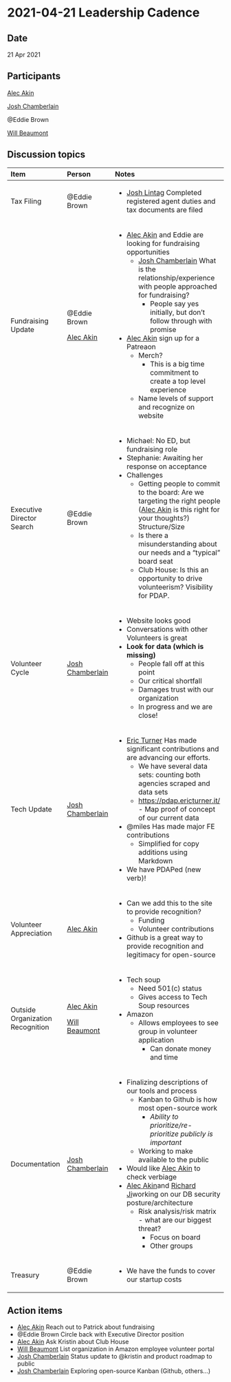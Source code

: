 # 2021-04-21 Leadership Cadence

## Date <a id="id-2021-04-21LeadershipCadence-Date"></a>

21 Apr 2021

## Participants <a id="id-2021-04-21LeadershipCadence-Participants"></a>

[Alec Akin](https://pdap.atlassian.net/wiki/people/60319bf02a42cc0069af9ac8?ref=confluence)

[Josh Chamberlain](https://pdap.atlassian.net/wiki/people/6068f9e790e3950069fbaaf4?ref=confluence)

@Eddie Brown

[Will Beaumont](https://pdap.atlassian.net/wiki/people/5e9c6021ca2a1d0c2e249bab?ref=confluence)

## Discussion topics <a id="id-2021-04-21LeadershipCadence-Discussiontopics"></a>

<table>
  <thead>
    <tr>
      <th style="text-align:left"><b>Item</b>
      </th>
      <th style="text-align:left"><b>Person</b>
      </th>
      <th style="text-align:left"><b>Notes</b>
      </th>
    </tr>
  </thead>
  <tbody>
    <tr>
      <td style="text-align:left">Tax Filing</td>
      <td style="text-align:left">@Eddie Brown</td>
      <td style="text-align:left">
        <ul>
          <li><a href="https://pdap.atlassian.net/wiki/people/5f20c61fc9c094001c5d32ca?ref=confluence">Josh Lintag</a> Completed
            registered agent duties and tax documents are filed</li>
        </ul>
      </td>
    </tr>
    <tr>
      <td style="text-align:left">Fundraising Update</td>
      <td style="text-align:left">
        <p>@Eddie Brown</p>
        <p><a href="https://pdap.atlassian.net/wiki/people/60319bf02a42cc0069af9ac8?ref=confluence">Alec Akin</a>
        </p>
      </td>
      <td style="text-align:left">
        <ul>
          <li><a href="https://pdap.atlassian.net/wiki/people/60319bf02a42cc0069af9ac8?ref=confluence">Alec Akin</a> and
            Eddie are looking for fundraising opportunities
            <ul>
              <li><a href="https://pdap.atlassian.net/wiki/people/6068f9e790e3950069fbaaf4?ref=confluence">Josh Chamberlain</a> What
                is the relationship/experience with people approached for fundraising?
                <ul>
                  <li>People say yes initially, but don&#x2019;t follow through with promise</li>
                </ul>
              </li>
            </ul>
          </li>
          <li><a href="https://pdap.atlassian.net/wiki/people/60319bf02a42cc0069af9ac8?ref=confluence">Alec Akin</a> sign
            up for a Patreaon
            <ul>
              <li>Merch?
                <ul>
                  <li>This is a big time commitment to create a top level experience</li>
                </ul>
              </li>
              <li>Name levels of support and recognize on website</li>
            </ul>
          </li>
        </ul>
      </td>
    </tr>
    <tr>
      <td style="text-align:left">Executive Director Search</td>
      <td style="text-align:left">@Eddie Brown</td>
      <td style="text-align:left">
        <ul>
          <li>Michael: No ED, but fundraising role</li>
          <li>Stephanie: Awaiting her response on acceptance</li>
          <li>Challenges
            <ul>
              <li>Getting people to commit to the board: Are we targeting the right people
                (<a href="https://pdap.atlassian.net/wiki/people/60319bf02a42cc0069af9ac8?ref=confluence">Alec Akin</a> is
                this right for your thoughts?) Structure/Size</li>
              <li>Is there a misunderstanding about our needs and a &#x201C;typical&#x201D;
                board seat</li>
              <li>Club House: Is this an opportunity to drive volunteerism? Visibility for
                PDAP.</li>
            </ul>
          </li>
        </ul>
      </td>
    </tr>
    <tr>
      <td style="text-align:left">Volunteer Cycle</td>
      <td style="text-align:left"><a href="https://pdap.atlassian.net/wiki/people/6068f9e790e3950069fbaaf4?ref=confluence">Josh Chamberlain</a>
      </td>
      <td style="text-align:left">
        <ul>
          <li>Website looks good</li>
          <li>Conversations with other Volunteers is great</li>
          <li><b>Look for data (which is missing)</b>
            <ul>
              <li>People fall off at this point</li>
              <li>Our critical shortfall</li>
              <li>Damages trust with our organization</li>
              <li>In progress and we are close!</li>
            </ul>
          </li>
        </ul>
      </td>
    </tr>
    <tr>
      <td style="text-align:left">Tech Update</td>
      <td style="text-align:left"><a href="https://pdap.atlassian.net/wiki/people/6068f9e790e3950069fbaaf4?ref=confluence">Josh Chamberlain</a>
      </td>
      <td style="text-align:left">
        <ul>
          <li><a href="https://pdap.atlassian.net/wiki/people/6069da262b469c007014d7fa?ref=confluence">Eric Turner</a> Has
            made significant contributions and are advancing our efforts.
            <ul>
              <li>We have several data sets: counting both agencies scraped and data sets</li>
              <li><a href="https://pdap.ericturner.it/">https://pdap.ericturner.it/</a> -
                Map proof of concept of our current data</li>
            </ul>
          </li>
          <li>@miles Has made major FE contributions
            <ul>
              <li>Simplified for copy additions using Markdown</li>
            </ul>
          </li>
          <li>We have PDAPed (new verb)!</li>
        </ul>
      </td>
    </tr>
    <tr>
      <td style="text-align:left">Volunteer Appreciation</td>
      <td style="text-align:left"><a href="https://pdap.atlassian.net/wiki/people/60319bf02a42cc0069af9ac8?ref=confluence">Alec Akin</a>
      </td>
      <td style="text-align:left">
        <ul>
          <li>Can we add this to the site to provide recognition?
            <ul>
              <li>Funding</li>
              <li>Volunteer contributions</li>
            </ul>
          </li>
          <li>Github is a great way to provide recognition and legitimacy for open-source</li>
        </ul>
      </td>
    </tr>
    <tr>
      <td style="text-align:left">Outside Organization Recognition</td>
      <td style="text-align:left">
        <p><a href="https://pdap.atlassian.net/wiki/people/60319bf02a42cc0069af9ac8?ref=confluence">Alec Akin</a>
        </p>
        <p><a href="https://pdap.atlassian.net/wiki/people/5e9c6021ca2a1d0c2e249bab?ref=confluence">Will Beaumont</a>
        </p>
      </td>
      <td style="text-align:left">
        <ul>
          <li>Tech soup
            <ul>
              <li>Need 501(c) status</li>
              <li>Gives access to Tech Soup resources</li>
            </ul>
          </li>
          <li>Amazon
            <ul>
              <li>Allows employees to see group in volunteer application
                <ul>
                  <li>Can donate money and time</li>
                </ul>
              </li>
            </ul>
          </li>
        </ul>
      </td>
    </tr>
    <tr>
      <td style="text-align:left">Documentation</td>
      <td style="text-align:left"><a href="https://pdap.atlassian.net/wiki/people/6068f9e790e3950069fbaaf4?ref=confluence">Josh Chamberlain</a>
      </td>
      <td style="text-align:left">
        <ul>
          <li>Finalizing descriptions of our tools and process
            <ul>
              <li>Kanban to Github is how most open-source work
                <ul>
                  <li><em>Ability to prioritize/re-prioritize publicly is important</em>
                  </li>
                </ul>
              </li>
              <li>Working to make available to the public</li>
            </ul>
          </li>
          <li>Would like <a href="https://pdap.atlassian.net/wiki/people/60319bf02a42cc0069af9ac8?ref=confluence">Alec Akin</a> to
            check verbiage</li>
          <li><a href="https://pdap.atlassian.net/wiki/people/60319bf02a42cc0069af9ac8?ref=confluence">Alec Akin</a>and
            <a
            href="https://pdap.atlassian.net/wiki/people/5f8f95be0e068b00766b6903?ref=confluence">Richard Ji</a>working on our DB security posture/architecture
              <ul>
                <li>Risk analysis/risk matrix - what are our biggest threat?
                  <ul>
                    <li>Focus on board</li>
                    <li>Other groups</li>
                  </ul>
                </li>
              </ul>
          </li>
        </ul>
      </td>
    </tr>
    <tr>
      <td style="text-align:left">Treasury</td>
      <td style="text-align:left">@Eddie Brown</td>
      <td style="text-align:left">
        <ul>
          <li>We have the funds to cover our startup costs</li>
        </ul>
      </td>
    </tr>
  </tbody>
</table>

## Action items <a id="id-2021-04-21LeadershipCadence-Actionitems"></a>

* [Alec Akin](https://pdap.atlassian.net/wiki/people/60319bf02a42cc0069af9ac8?ref=confluence) Reach out to Patrick about fundraising
* @Eddie Brown Circle back with Executive Director position
* [Alec Akin](https://pdap.atlassian.net/wiki/people/60319bf02a42cc0069af9ac8?ref=confluence) Ask Kristin about Club House
* [Will Beaumont](https://pdap.atlassian.net/wiki/people/5e9c6021ca2a1d0c2e249bab?ref=confluence) List organization in Amazon employee volunteer portal
* [Josh Chamberlain](https://pdap.atlassian.net/wiki/people/6068f9e790e3950069fbaaf4?ref=confluence) Status update to @kristin and product roadmap to public
* [Josh Chamberlain](https://pdap.atlassian.net/wiki/people/6068f9e790e3950069fbaaf4?ref=confluence) Exploring open-source Kanban \(Github, others…\)


